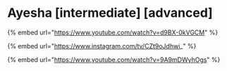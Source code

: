 # Ayesha \[intermediate] \[advanced]

{% embed url="https://www.youtube.com/watch?v=d9BX-0kVGCM" %}

{% embed url="https://www.instagram.com/tv/CZt9oJdhwi_" %}

{% embed url="https://www.youtube.com/watch?v=9A9mDWyhOgs" %}
